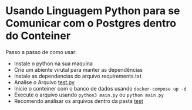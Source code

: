 # Usando Linguagem Python para se Comunicar com o Postgres dentro do Conteiner

Passo a passo de como usar:

- Instale o python na sua maquina
- Crie um abiente virutal para manter as dependências
- Instale as dependencias do arquivo requirements.txt
- Analise o Arquivo [test.py](./test/test.py)
- Inicie o conteiner com o banco de dados usando `docker-compose up -d`
- Execute o arquivo usando `python3 main.py` ou `python main.py`
- Recomendo análisar os arquivos dentro da pasta [test](test/)
